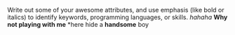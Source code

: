 Write out some of your awesome attributes, and use emphasis (like bold or italics) to identify keywords, programming languages, or skills. 
 *hahaha*
 **Why not playing with me**
 *here hide a **handsome** boy
